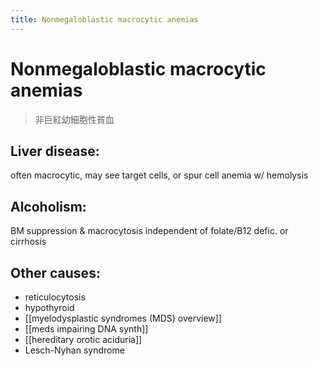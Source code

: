 ```yaml
---
title: Nonmegaloblastic macrocytic anemias
---
```

# Nonmegaloblastic macrocytic anemias

> 非巨紅幼細胞性貧血

## Liver disease:
often macrocytic, may see target cells, or spur cell anemia w/ hemolysis

## Alcoholism:
BM suppression & macrocytosis independent of folate/B12 defic. or cirrhosis

## Other causes:
* reticulocytosis
* hypothyroid
* [[myelodysplastic syndromes (MDS) overview]]
* [[meds impairing DNA synth]]
* [[hereditary orotic aciduria]]
* Lesch-Nyhan syndrome

